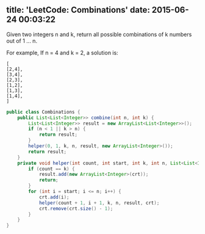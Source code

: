 title: 'LeetCode: Combinations'
date: 2015-06-24 00:03:22
---
Given two integers n and k, return all possible combinations of k numbers out of 1 ... n.

For example, If n = 4 and k = 2, a solution is:
 ```
[
 [2,4],
 [3,4],
 [2,3],
 [1,2],
 [1,3],
 [1,4],
]
```

```java
public class Combinations {
    public List<List<Integer>> combine(int n, int k) {
        List<List<Integer>> result = new ArrayList<List<Integer>>();
        if (n < 1 || k > n) {
            return result;
        }
        helper(0, 1, k, n, result, new ArrayList<Integer>());
        return result;
    }
    private void helper(int count, int start, int k, int n, List<List<Integer>> result, List<Integer> crt) {
        if (count == k) {
            result.add(new ArrayList<Integer>(crt));
            return;
        }
        for (int i = start; i <= n; i++) {
            crt.add(i);
            helper(count + 1, i + 1, k, n, result, crt);
            crt.remove(crt.size() - 1);
        }
    }
}
```
